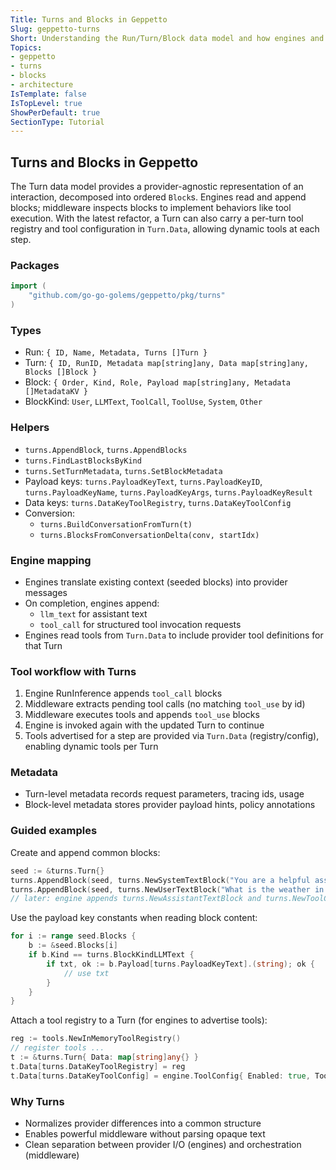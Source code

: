 ```yaml
---
Title: Turns and Blocks in Geppetto
Slug: geppetto-turns
Short: Understanding the Run/Turn/Block data model and how engines and middleware use it
Topics:
- geppetto
- turns
- blocks
- architecture
IsTemplate: false
IsTopLevel: true
ShowPerDefault: true
SectionType: Tutorial
---
```


## Turns and Blocks in Geppetto

The Turn data model provides a provider-agnostic representation of an interaction, decomposed into ordered `Block`s. Engines read and append blocks; middleware inspects blocks to implement behaviors like tool execution. With the latest refactor, a Turn can also carry a per-turn tool registry and tool configuration in `Turn.Data`, allowing dynamic tools at each step.

### Packages

```go
import (
    "github.com/go-go-golems/geppetto/pkg/turns"
)
```

### Types

- Run: `{ ID, Name, Metadata, Turns []Turn }`
- Turn: `{ ID, RunID, Metadata map[string]any, Data map[string]any, Blocks []Block }`
- Block: `{ Order, Kind, Role, Payload map[string]any, Metadata []MetadataKV }`
- BlockKind: `User`, `LLMText`, `ToolCall`, `ToolUse`, `System`, `Other`

### Helpers

- `turns.AppendBlock`, `turns.AppendBlocks`
- `turns.FindLastBlocksByKind`
- `turns.SetTurnMetadata`, `turns.SetBlockMetadata`
- Payload keys: `turns.PayloadKeyText`, `turns.PayloadKeyID`, `turns.PayloadKeyName`, `turns.PayloadKeyArgs`, `turns.PayloadKeyResult`
- Data keys: `turns.DataKeyToolRegistry`, `turns.DataKeyToolConfig`
- Conversion:
  - `turns.BuildConversationFromTurn(t)`
  - `turns.BlocksFromConversationDelta(conv, startIdx)`

### Engine mapping

- Engines translate existing context (seeded blocks) into provider messages
- On completion, engines append:
  - `llm_text` for assistant text
  - `tool_call` for structured tool invocation requests
 - Engines read tools from `Turn.Data` to include provider tool definitions for that Turn

### Tool workflow with Turns

1. Engine RunInference appends `tool_call` blocks
2. Middleware extracts pending tool calls (no matching `tool_use` by id)
3. Middleware executes tools and appends `tool_use` blocks
4. Engine is invoked again with the updated Turn to continue
5. Tools advertised for a step are provided via `Turn.Data` (registry/config), enabling dynamic tools per Turn

### Metadata

- Turn-level metadata records request parameters, tracing ids, usage
- Block-level metadata stores provider payload hints, policy annotations

### Guided examples

Create and append common blocks:

```go
seed := &turns.Turn{}
turns.AppendBlock(seed, turns.NewSystemTextBlock("You are a helpful assistant."))
turns.AppendBlock(seed, turns.NewUserTextBlock("What is the weather in Paris?"))
// later: engine appends turns.NewAssistantTextBlock and turns.NewToolCallBlock
```

Use the payload key constants when reading block content:

```go
for i := range seed.Blocks {
    b := &seed.Blocks[i]
    if b.Kind == turns.BlockKindLLMText {
        if txt, ok := b.Payload[turns.PayloadKeyText].(string); ok {
            // use txt
        }
    }
}
```

Attach a tool registry to a Turn (for engines to advertise tools):

```go
reg := tools.NewInMemoryToolRegistry()
// register tools ...
t := &turns.Turn{ Data: map[string]any{} }
t.Data[turns.DataKeyToolRegistry] = reg
t.Data[turns.DataKeyToolConfig] = engine.ToolConfig{ Enabled: true, ToolChoice: engine.ToolChoiceAuto }
```

### Why Turns

- Normalizes provider differences into a common structure
- Enables powerful middleware without parsing opaque text
- Clean separation between provider I/O (engines) and orchestration (middleware)


